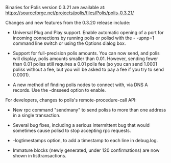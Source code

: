 Binaries for Polis version 0.3.21 are available at:
  https://sourceforge.net/projects/polis/files/Polis/polis-0.3.21/

Changes and new features from the 0.3.20 release include:

* Universal Plug and Play support.  Enable automatic opening of a port for incoming connections by running polis or polisd with the - -upnp=1 command line switch or using the Options dialog box.

* Support for full-precision polis amounts.  You can now send, and polis will display, polis amounts smaller than 0.01.  However, sending fewer than 0.01 poliss still requires a 0.01 polis fee (so you can send 1.0001 poliss without a fee, but you will be asked to pay a fee if you try to send 0.0001).

* A new method of finding polis nodes to connect with, via DNS A records. Use the -dnsseed option to enable.

For developers, changes to polis's remote-procedure-call API:

* New rpc command "sendmany" to send poliss to more than one address in a single transaction.

* Several bug fixes, including a serious intermittent bug that would sometimes cause polisd to stop accepting rpc requests. 

* -logtimestamps option, to add a timestamp to each line in debug.log.

* Immature blocks (newly generated, under 120 confirmations) are now shown in listtransactions.
